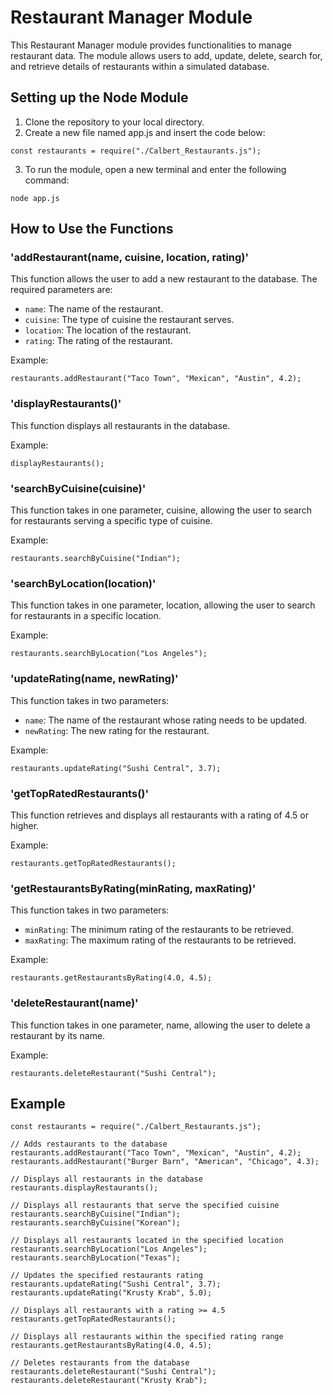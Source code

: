 # Restaurant Manager Module

This Restaurant Manager module provides functionalities to manage restaurant data. The module allows users to add, update, delete, search for, and retrieve details of restaurants within a simulated database.

## Setting up the Node Module

1. Clone the repository to your local directory.
2. Create a new file named app.js and insert the code below:
```
const restaurants = require("./Calbert_Restaurants.js");
```
3. To run the module, open a new terminal and enter the following command:
```
node app.js
```

## How to Use the Functions

### 'addRestaurant(name, cuisine, location, rating)'

This function allows the user to add a new restaurant to the database. The required parameters are:

- `name`: The name of the restaurant.
- `cuisine`: The type of cuisine the restaurant serves.
- `location`: The location of the restaurant.
- `rating`: The rating of the restaurant.

Example:
```
restaurants.addRestaurant("Taco Town", "Mexican", "Austin", 4.2);
```

### 'displayRestaurants()'

This function displays all restaurants in the database.

Example:
```
displayRestaurants();
```

### 'searchByCuisine(cuisine)'

This function takes in one parameter, cuisine, allowing the user to search for restaurants serving a specific type of cuisine.

Example:
```
restaurants.searchByCuisine("Indian");
```

### 'searchByLocation(location)'

This function takes in one parameter, location, allowing the user to search for restaurants in a specific location.

Example:
```
restaurants.searchByLocation("Los Angeles");
```

### 'updateRating(name, newRating)'

This function takes in two parameters:

- `name`: The name of the restaurant whose rating needs to be updated.
- `newRating`: The new rating for the restaurant.

Example:
```
restaurants.updateRating("Sushi Central", 3.7);
```

### 'getTopRatedRestaurants()'

This function retrieves and displays all restaurants with a rating of 4.5 or higher.

Example:
```
restaurants.getTopRatedRestaurants();
```

### 'getRestaurantsByRating(minRating, maxRating)'

This function takes in two parameters:

- `minRating`: The minimum rating of the restaurants to be retrieved.
- `maxRating`: The maximum rating of the restaurants to be retrieved.

Example:
```
restaurants.getRestaurantsByRating(4.0, 4.5);
```

### 'deleteRestaurant(name)'

This function takes in one parameter, name, allowing the user to delete a restaurant by its name.

Example:
```
restaurants.deleteRestaurant("Sushi Central");
```

## Example

```
const restaurants = require("./Calbert_Restaurants.js");

// Adds restaurants to the database
restaurants.addRestaurant("Taco Town", "Mexican", "Austin", 4.2);
restaurants.addRestaurant("Burger Barn", "American", "Chicago", 4.3);

// Displays all restaurants in the database
restaurants.displayRestaurants();

// Displays all restaurants that serve the specified cuisine
restaurants.searchByCuisine("Indian");
restaurants.searchByCuisine("Korean");

// Displays all restaurants located in the specified location
restaurants.searchByLocation("Los Angeles");
restaurants.searchByLocation("Texas");

// Updates the specified restaurants rating
restaurants.updateRating("Sushi Central", 3.7);
restaurants.updateRating("Krusty Krab", 5.0);

// Displays all restaurants with a rating >= 4.5
restaurants.getTopRatedRestaurants();

// Displays all restaurants within the specified rating range
restaurants.getRestaurantsByRating(4.0, 4.5);

// Deletes restaurants from the database
restaurants.deleteRestaurant("Sushi Central");
restaurants.deleteRestaurant("Krusty Krab");
```
